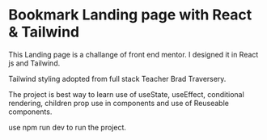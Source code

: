 # Bookmark Landing page with React & Tailwind

This Landing page is a challange of front end mentor. I designed it in React js and Tailwind.

Tailwind styling adopted from full stack Teacher Brad Traversery. 

The project is best way to learn use of useState, useEffect, conditional rendering, children prop use in components and use of Reuseable components.

use npm run dev to run the project. 
